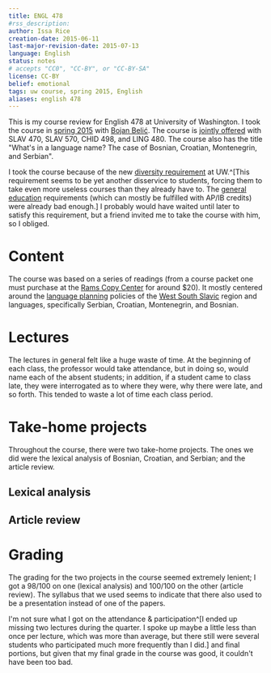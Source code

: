 ```yaml
---
title: ENGL 478
#rss_description: 
author: Issa Rice
creation-date: 2015-06-11
last-major-revision-date: 2015-07-13
language: English
status: notes
# accepts "CC0", "CC-BY", or "CC-BY-SA"
license: CC-BY
belief: emotional
tags: uw course, spring 2015, English
aliases: english 478
---
```


This is my course review for English 478 at University of Washington.
I took the course in [spring 2015] with [Bojan Belić][belic].
The course is [jointly offered] with SLAV 470, SLAV 570, CHID 498, and
LING 480. The course also has the title "What's in a language name? The
case of Bosnian, Croatian, Montenegrin, and Serbian".

[spring 2015]: spring-2015-at-the-university-of-washington
[belic]: https://slavic.washington.edu/people/bojan-belic
[jointly offered]: https://depts.washington.edu/registra/curriculum/jointCourses.php

I took the course because of the new [diversity requirement] at
UW.^[This requirement seems to be yet another disservice to students, forcing them to take even more useless courses than they already have to. The [general education](http://www.benkuhn.net/gened) requirements (which can mostly be fulfilled with AP/IB credits) were already bad enough.] I probably would have waited until later to satisfy this
requirement, but a friend invited me to take the course with him, so I
obliged.

[diversity requirement]: https://www.washington.edu/uaa/advising/general-education-requirements/diversity/

# Content

The course was based on a series of readings (from a course packet one
must purchase at the [Rams Copy Center](http://www.ramscopy.com/) for around $20). It mostly centered around the [language planning](!w) policies of the [West South Slavic](!w) region and languages, specifically Serbian, Croatian, Montenegrin, and Bosnian.

# Lectures

The lectures in general felt like a huge waste of time. At the beginning of each class, the professor would take attendance, but in doing so, would name each of the absent students; in addition, if a student came to class late, they were interrogated as to where they were, why there were late, and so forth. This tended to waste a lot of time each class period.

# Take-home projects

Throughout the course, there were two take-home projects. The ones we did were the lexical analysis of Bosnian, Croatian, and Serbian; and the article review.

## Lexical analysis

## Article review

# Grading

The grading for the two projects in the course seemed extremely lenient;
I got a 98/100  on one (lexical analysis) and 100/100 on the other
(article review). The syllabus that we used seems to indicate that there
also used to be a presentation instead of one of the papers.

I'm not sure what I got on the attendance \& participation^[I ended up missing two lectures during the quarter. I spoke up maybe a little less than once per lecture, which was more than average, but there still were several students who participated much more frequently than I did.] and final portions, but given that my final grade in the course was good, it couldn't have been too bad.
